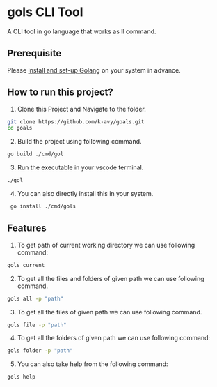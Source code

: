 # gols CLI Tool

A CLI tool in go language that works as ll command.

## Prerequisite

Please [install and set-up Golang](https://go.dev/doc/install) on your system in advance.

## How to run this project?

1. Clone this Project and Navigate to the folder.

```bash
git clone https://github.com/k-avy/goals.git
cd goals
```

2. Build the project using following command.

```bash
go build ./cmd/gol
```

3. Run the executable in your vscode terminal.

```bash
./gol
```

4. You can also directly install this in your system.

```bash
 go install ./cmd/gols
```

## Features

1. To get path of current working directory we can use following command:

```bash
gols current
```

2. To get all the files and folders of given path we can use following command.

```bash
gols all -p "path"
```

3. To get all the files of given path we can use following command.

```bash
gols file -p "path"
```

4. To get all the folders of given path we can use following command:

 ```bash
gols folder -p "path"
```

5. You can also take help from the following command:

 ```bash
gols help
```

